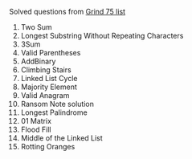Solved questions from [Grind 75 list](leetcode.com/problem-list/rab78cw1/)
1. Two Sum
3. Longest Substring Without Repeating Characters
15. 3Sum
20. Valid Parentheses
67. AddBinary
70. Climbing Stairs
141. Linked List Cycle
169. Majority Element
242. Valid Anagram
383. Ransom Note solution
409. Longest Palindrome
542. 01 Matrix
733. Flood Fill
876. Middle of the Linked List
994. Rotting Oranges


